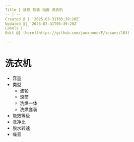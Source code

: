 ```yaml
---
Title | 装修 软装 电器 洗衣机
-- | --
Created @ | `2025-03-31T05:39:20Z`
Updated @| `2025-03-31T05:39:20Z`
Labels | ``
Edit @| [here](https://github.com/junxnone/F/issues/103)

---
```

# 洗衣机
- 容量
- 类型
  - 波轮
  - 滚筒
  - 洗烘一体
  - 洗烘套装
- 能效等级
- 洗净比
- 脱水转速
- 噪音

